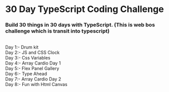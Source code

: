 # 30 Day TypeScript Coding Challenge

### Build 30 things in 30 days with TypeScript. (This is web bos challenge which is transit into typescript)

<br>
Day 1:- Drum kit <br>
Day 2:- JS and CSS Clock <br>
Day 3:- Css Variables <br>
Day 4:- Array Cardio Day 1 <br>
Day 5:- Flex Panel Gallery <br>
Day 6:-  Type Ahead <br>
Day 7:-  Array Cardio Day 2 <br>
Day 8:-  Fun with Html Canvas <br>
<!--Day 9:-  Dev Tools Domination <br>
Day 10:- Hold Shift and Check checkboxes <br>
Day 11:- Custom Video Player  <br>
Day 12:-  Key Sequence Detection <br>
Day 13:-  Slide in on Scroll <br>
Day 14:-  Reference Vs Copying <br>
Day 15:-  Local Storage <br>
Day 16:-  Mouse Move Shadow <br>
Day 17:-  Sort Without Articles <br>
Day 18:-  Adding Up Times with Reduce <br>
Day 19:-  Webcam Fun <br>
Day 20:-  Speech Detection <br>
Day 21:-  Geo location <br>
Day 22:-  Follow Along Link Highlighter <br>
Day 23:-  Speech Synthesis <br>
Day 24:-  Sticky Nav <br>
Day 25:-  Event Capture, Propagation,Bubbling and Once<br>
Day 26:-  Strip Follow Along Nav <br>
Day 27:-  Click and Drag <br>
Day 28:-  Video Speed Controller <br>
Day 29:-  Countdown Timer <br>
Day 30:-  Whack A Mole <br> -->
